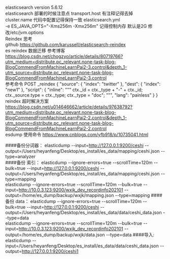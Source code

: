elasticsearch  version   5.6.12  
elasticsearch  部署的时候注意点
    transport.host 有注释记得去掉  
    cluster.name   代码中配置记得保持一致 elasticsearch.yml  
    -e ES_JAVA_OPTS="-Xms256m -Xmx256m"  记得控制内存 默认是2G 修改/etc/jvm.options  
 Reindex 思考  
   github 
   https://github.com/karussell/elasticsearch-reindex  
 es reindex 数据迁移 参考博客
    https://blog.csdn.net/chogzyo/article/details/80719766?utm_medium=distribute.pc_relevant.none-task-blog-BlogCommendFromMachineLearnPai2-3.control&depth_1-utm_source=distribute.pc_relevant.none-task-blog-BlogCommendFromMachineLearnPai2-3.control  
 参考命令
     POST _reindex
     {
       "source": {
         "index": "twitter"
       },
       "dest": {
         "index": "new1"
       },
       "script": {
         "inline": """
         ctx._id = ctx._type + "-" + ctx._id;
         ctx._source.type = ctx._type;
         ctx._type = "doc";
         """,
         "lang": "painless"
       }
     }  
 reindex 超时解决方案
  https://blog.csdn.net/u014646662/article/details/97638792?utm_medium=distribute.pc_relevant.none-task-blog-BlogCommendFromMachineLearnPai2-2.control&depth_1-utm_source=distribute.pc_relevant.none-task-blog-BlogCommendFromMachineLearnPai2-2.control  
 esdump 使用命令
https://www.cnblogs.com/yfb918/p/10735041.html

####备份分词器：
  elasticdump  --input=http://127.0.0.1:9200/ceshi --output=/Users/heyanfeng/Desktop/es_install/es_data/mapping/ceshi.json --type=analyzer  
####备份 索引：
 elasticdump  --ignore-errors=true  --scrollTime=120m  --bulk=true --input=http://127.0.0.1:9200/ceshi --output=/Users/heyanfeng/Desktop/es_install/es_data/mapping/ceshi.json --type=mapping  
 elasticdump  --ignore-errors=true  --scrollTime=120m  --bulk=true --input=http://10.0.3.123:9200/wxjk_dev_recordinfo202101 --output=/home/es_dump/backup/wxjk/mapping.json --type=mapping 
####备份 data：
   elasticdump --ignore-errors=true  --scrollTime=120m  --bulk=true  --input=http://127.0.0.1:9200/ceshi --output=/Users/heyanfeng/Desktop/es_install/es_data/data/ceshi_data.json --type=data  
   elasticdump  --ignore-errors=true  --scrollTime=120m  --bulk=true --input=http://10.0.3.123:9200/wxjk_dev_recordinfo202101 --output=/home/es_dump/backup/wxjk/data.json --type=data
####导入: 
  elasticdump  --input=/Users/heyanfeng/Desktop/es_install/es_data/data/ceshi_data.json --output=http://127.0.0.1:9200/ceshi1
